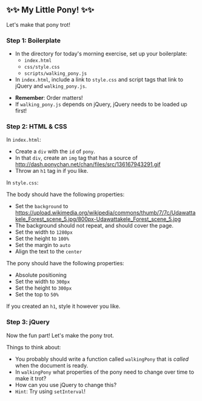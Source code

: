 ## :sparkles::sparkles: My Little Pony! :sparkles::sparkles:

Let's make that pony trot!

### Step 1: Boilerplate
* In the directory for today's morning exercise, set up your boilerplate:
  - `index.html`
  - `css/style.css`
  - `scripts/walking_pony.js`
*  In `index.html`, include a link to `style.css` and script tags that link to jQuery and `walking_pony.js`.

  - **Remember**: Order matters!
  - If `walking_pony.js` depends on jQuery, jQuery needs to be loaded up first!

### Step 2: HTML & CSS
In `index.html`:
* Create a `div` with the `id` of `pony`.
* In that `div`, create an `img` tag that has a source of
 http://dash.ponychan.net/chan/files/src/136167943291.gif
* Throw an `h1` tag in if you like.

In `style.css`:

The body should have the following properties:
* Set the `background` to
https://upload.wikimedia.org/wikipedia/commons/thumb/7/7c/Udawattakele_Forest_scene_5.jpg/800px-Udawattakele_Forest_scene_5.jpg
* The background should not repeat, and should cover the page.
* Set the width to `1280px`
* Set the height to `100%`
* Set the margin to `auto`
* Align the text to the `center`

The pony should have the following properties:
* Absolute positioning
* Set the width to `300px`
* Set the height to `300px`
* Set the top to `50%`

If you created an `h1`, style it however you like.

### Step 3: jQuery

Now the fun part! Let's make the pony trot.

Things to think about:
* You probably should write a function called `walkingPony` that is *called* when the document is ready.
* In `walkingPony` what properties of the pony need to change over time to make it trot?
* How can you use jQuery to change this?
* `Hint`: Try using `setInterval`!
